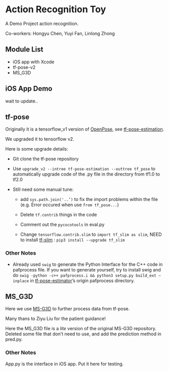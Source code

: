 # Action Recognition Toy

A Demo Project action recognition.

Co-workers: Hongyu Chen, Yuyi Fan, Linlong Zhong

## Module List

- iOS app with Xcode
- tf-pose-v2
- MS_G3D



## iOS App Demo

wait to update..





## tf-pose

Originally it is a tensorflow_v1 version of [OpenPose](https://github.com/CMU-Perceptual-Computing-Lab/openpose.git), see [tf-pose-estimation](https://github.com/ildoonet/tf-pose-estimation.git).

We upgraded it to tensorflow v2.

Here is some upgrade details:

- Git clone the tf-pose repository

- Use `upgrade_v2 --intree tf-pose-estimation --outtree tf_pose` to automatically upgrade code of the .py file in the directory from tf1.0 to tf2.0

- Still need some manual tune:

  - add `sys.path.join('..’)` to fix the import problems within the file (e.g. Error occured when use `from tf_pose...`)

  - Delete `tf.contrib` things in the code
  - Comment out the `pycocotools` in eval.py
  - Change `tensorflow.contrib.slim` to `import tf_slim as slim`, NEED to install [tf-slim](https://github.com/google-research/tf-slim.git) : `pip3 install --upgrade tf_slim` 



### Other Notes

- Already used `swig` to generate the Python Interface for the C++ code in pafprocess file. If you want to generate yourself, try to install swig and do `swig -python -c++ pafprocess.i && python3 setup.py build_ext —inplace` in [tf-pose-estimator](https://github.com/ildoonet/tf-pose-estimation.git)’s origin pafprocess directory.





## MS_G3D

Here we use [MS-G3D](https://github.com/kenziyuliu/MS-G3D.git) to further process data from tf-pose.

Many thans to Ziyu Liu for the patient guidance!

Here the MS_G3D file is a *lite* version of the original MS-G3D repository. Deleted some file that don’t need to use, and add the prediction method in pred.py.



### Other Notes 

App.py is the interface in iOS app. Put it here for testing.